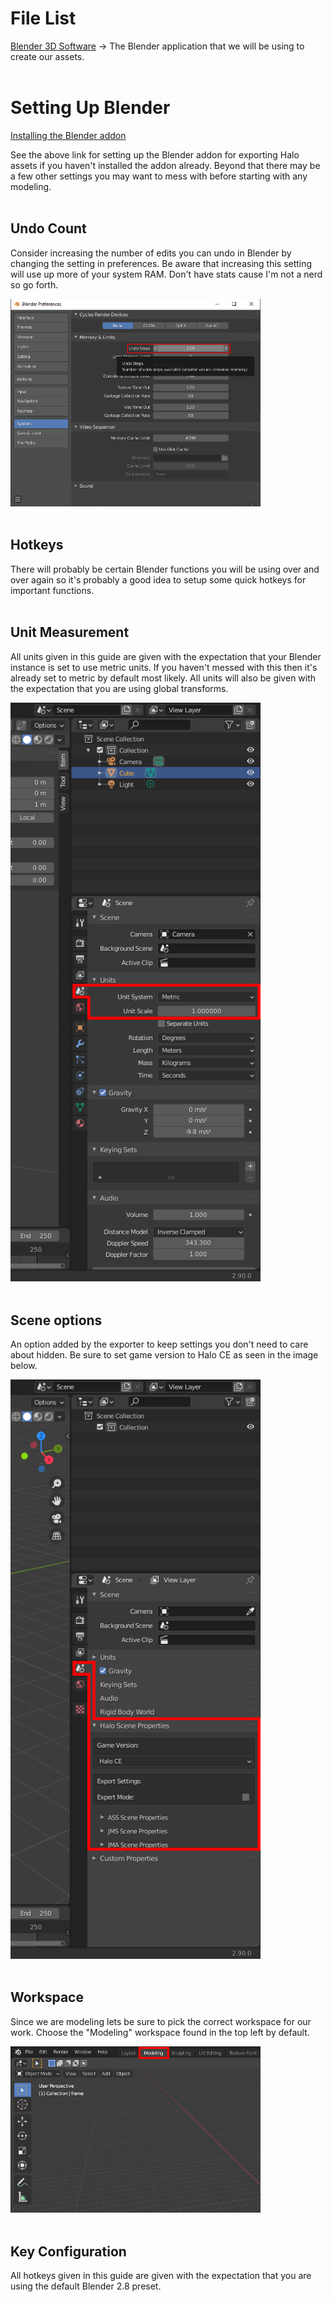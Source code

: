 # File List
[Blender 3D Software](https://www.blender.org/) -> The Blender application that we will be using to create our assets.
<br><br/>

# Setting Up Blender
[Installing the Blender addon](https://general-101.github.io/HEK-Docs/w/Plugin/Install/Install.html)

See the above link for setting up the Blender addon for exporting Halo assets if you haven't installed the addon already. Beyond that there may be a few other settings you may want to mess with before starting with any modeling.
<br><br/>

## Undo Count
Consider increasing the number of edits you can undo in Blender by changing the setting in preferences. Be aware that increasing this setting will use up more of your system RAM. Don't have stats cause I'm not a nerd so go forth.

<a href="A.png" target="_blank">
	<img src="A.png" title="Be sure to keep this value reasonable." style="max-width: 400px; height: auto; "/>
</a>
<br><br/>

## Hotkeys
There will probably be certain Blender functions you will be using over and over again so it's probably a good idea to setup some quick hotkeys for important functions.
<br><br/>

## Unit Measurement
All units given in this guide are given with the expectation that your Blender instance is set to use metric units. If you haven't messed with this then it's already set to metric by default most likely. All units will also be given with the expectation that you are using global transforms.

<a href="C.png" target="_blank">
	<img src="C.png" title="Use the default settings or I'm coming for those kneecaps." style="max-width: 400px; height: auto; "/>
</a>
<br><br/>

## Scene options
An option added by the exporter to keep settings you don't need to care about hidden. Be sure to set game version to Halo CE as seen in the image below.

<a href="D.png" target="_blank">
	<img src="D.png" title="This should help you stay focused on what matters to you." style="max-width: 400px; height: auto; "/>
</a>
<br><br/>

## Workspace
Since we are modeling lets be sure to pick the correct workspace for our work. Choose the "Modeling" workspace found in the top left by default.

<a href="E.png" target="_blank">
	<img src="E.png" title="You don't need to see things like the timeline if you're just making a level so this should help." style="max-width: 400px; height: auto; "/>
</a>
<br><br/>

## Key Configuration

All hotkeys given in this guide are given with the expectation that you are using the default Blender 2.8 preset.
<br><br/>
